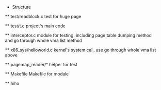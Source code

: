 * Structure

** test/readblock.c
test for huge page

** test/t.c
project's main code

** interceptor.c
module for testing, including page table dumping method and go through whole
vma list method

** x86_sys/helloworld.c
kernel's system call, use go through whole vma list above

** pagemap_reader/*
helper for test

** Makefile
Makefile for module

** hiho

